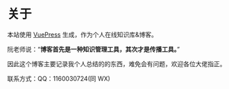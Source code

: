 # 关于

本站使用 [VuePress](https://vuepress.vuejs.org/) 生成，作为个人在线知识库&博客。

阮老师说：“**博客首先是一种知识管理工具，其次才是传播工具。**”

因此这个博客主要记录我个人总结的的东西，难免会有问题，欢迎各位大佬指正。

<!--

如果你可以在北京为我提供一份工作机会，欢迎来撩：

> 简单介绍：三年前端经验，擅长 Vue、小程序开发
-->

联系方式：QQ：1160030724(同 WX)
